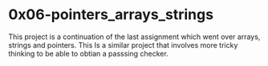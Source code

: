 # 0x06-pointers_arrays_strings

This project is a continuation of the last assignment which went over arrays, 
strings and pointers. This Is a similar project that involves more tricky
thinking to be able to obtian a passsing checker.